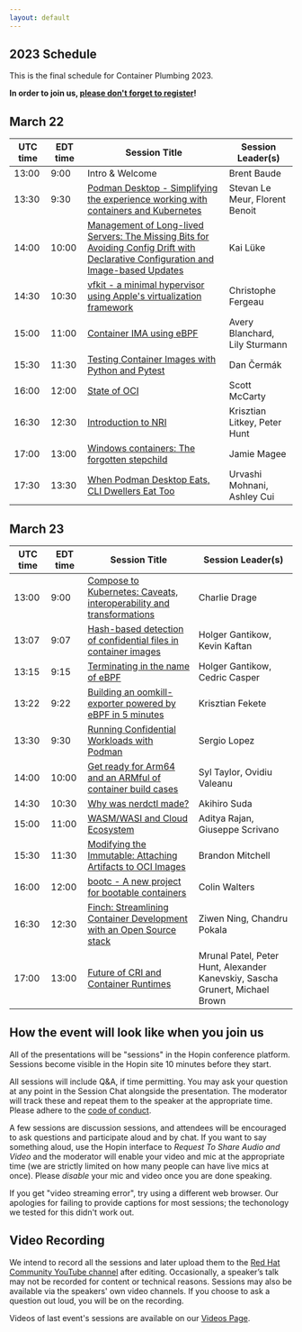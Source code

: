 ```yaml
---
layout: default
---
```



## 2023 Schedule

This is the final schedule for Container Plumbing 2023. 

**In order to join us, [please don't forget to register](/register)!** 


## March 22

| UTC time | EDT time | Session Title                                                                                                                                                                                       | Session Leader(s) |
| -------- | -------- |-----------------------------------------------------------------------------------------------------------------------------------------------------------------------------------------------------| ----------------- |
| 13:00 | 9:00 | Intro & Welcome                                                                                                                                                                                     | Brent Baude | 
| 13:30 | 9:30 | [Podman Desktop - Simplifying the experience working with containers and Kubernetes](https://containerplumbing.org/sessions/2023/podman_desktop_s)                                                  | Stevan Le Meur, Florent Benoit | 
| 14:00 | 10:00 | [Management of Long-lived Servers: The Missing Bits for Avoiding Config Drift with Declarative Configuration and Image-based Updates](https://containerplumbing.org/sessions/2023/management_of_lo) | Kai Lüke |
| 14:30 | 10:30 | [vfkit - a minimal hypervisor using Apple's virtualization framework](https://containerplumbing.org/sessions/2023/vfkit_a_minimal_)                                                                 | Christophe Fergeau | 
| 15:00 | 11:00 | [Container IMA using eBPF](https://containerplumbing.org/sessions/2023/container_ima_us)                                                                                                            | Avery Blanchard, Lily Sturmann | 
| 15:30 | 11:30 | [Testing Container Images with Python and Pytest](https://containerplumbing.org/sessions/2023/testing_containe)                                                                                     | Dan Čermák | 
| 16:00 | 12:00 | [State of OCI](https://containerplumbing.org/sessions/2023/state_of_oci)                                                                                                                            | Scott McCarty | 
| 16:30 | 12:30 | [Introduction to NRI](https://containerplumbing.org/sessions/2023/introduction_to_)                                                                                                                 | Krisztian Litkey, Peter Hunt | 
| 17:00 | 13:00 | [Windows containers: The forgotten stepchild](https://containerplumbing.org/sessions/2023/windows_containe)                                                                                         | Jamie Magee | 
| 17:30 | 13:30 | [When Podman Desktop Eats, CLI Dwellers Eat Too](https://containerplumbing.org/sessions/2023/when_podman_desktop_eats)                                                                              | Urvashi Mohnani, Ashley Cui |

## March 23

| UTC time | EDT time | Session Title | Session Leader(s) |
| -------- | ------ | ---------------------------------------- | ---------- |
| 13:00 | 9:00 | [Compose to Kubernetes: Caveats, interoperability and transformations](https://containerplumbing.org/sessions/2023/compose_to_kuber) | Charlie Drage |
| 13:07 | 9:07 | [Hash-based detection of confidential files in container images](https://containerplumbing.org/sessions/2023/hash_based_detec) | Holger Gantikow, Kevin Kaftan |
| 13:15 | 9:15 | [Terminating in the name of eBPF](https://containerplumbing.org/sessions/2023/killing_in_the_n) | Holger Gantikow, Cedric Casper |
| 13:22 | 9:22 | [Building an oomkill-exporter powered by eBPF in 5 minutes](https://containerplumbing.org/sessions/2023/building_an_oomk) | Krisztian Fekete |
| 13:30 | 9:30 | [Running Confidential Workloads with Podman](https://containerplumbing.org/sessions/2023/running_confiden) | Sergio Lopez |
| 14:00 | 10:00 | [Get ready for Arm64 and an ARMful of container build cases](https://containerplumbing.org/sessions/2023/get_ready_for_ar) | Syl Taylor, Ovidiu Valeanu |
| 14:30 | 10:30 | [Why was nerdctl made?](https://containerplumbing.org/sessions/2023/why_was_nerdctl_) | Akihiro Suda |
| 15:00 | 11:00 | [WASM/WASI and Cloud Ecosystem](https://containerplumbing.org/sessions/2023/wasm_wasi_and_cl) | Aditya Rajan, Giuseppe Scrivano |
| 15:30 | 11:30 | [Modifying the Immutable: Attaching Artifacts to OCI Images](https://containerplumbing.org/sessions/2023/modifying_the_im) | Brandon Mitchell |
| 16:00 | 12:00 | [bootc - A new project for bootable containers](https://containerplumbing.org/sessions/2023/bootc_a_new_proj) | Colin Walters |
| 16:30 | 12:30 | [Finch: Streamlining Container Development with an Open Source stack](https://containerplumbing.org/sessions/2023/finch_streamlini) | Ziwen Ning, Chandru Pokala |
| 17:00 | 13:00 | [Future of CRI and Container Runtimes](https://containerplumbing.org/sessions/2023/future_of_cri_an) | Mrunal Patel, Peter Hunt, Alexander Kanevskiy, Sascha Grunert, Michael Brown |


## How the event will look like when you join us

All of the presentations will be "sessions" in the Hopin conference platform. Sessions become visible in the Hopin site 10 minutes before they start.  

All sessions will include Q&A, if time permitting. You may ask your question at any point in the Session Chat alongside the presentation. The moderator will track these and repeat them to the speaker at the appropriate time. Please adhere to the [code of conduct](/conduct).

A few sessions are discussion sessions, and attendees will be encouraged to ask questions and participate aloud and by chat. If you want to say something aloud, use the Hopin interface to *Request To Share Audio and Video* and the moderator will enable your video and mic at the appropriate time (we are strictly limited on how many people can have live mics at once).  Please *disable* your mic and video once you are done speaking.

If you get "video streaming error", try using a different web browser. Our apologies for failing to provide captions for most sessions; the techonology we tested for this didn't work out.

## Video Recording

We intend to record all the sessions and later upload them to the [Red Hat Community YouTube channel](https://www.youtube.com/c/RedHatCommunity) after editing. Occasionally, a speaker’s talk may not be recorded for content or technical reasons. Sessions may also be available via the speakers' own video channels. If you choose to ask a question out loud, you will be on the recording.


Videos of last event's sessions are available on our [Videos Page](/videos).
